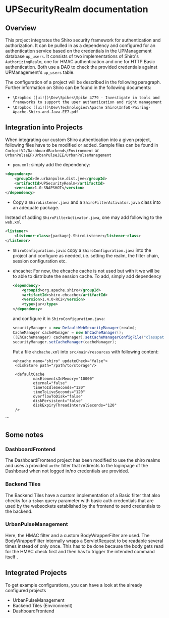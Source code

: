 # UPSecurityRealm documentation
## Overview
This project integrates the Shiro security framework for authentication and authorization. It can be pulled in as a dependency and configured for an authentication service based on the credentials in the UPManagement database `up_users`. It consists of two implementations of Shiro's `AuthorizingRealm`, one for HMAC authentication and one for HTTP Basic authentication. Both use a DAO to check the provided credentials against UPManagement's `up_users` table.

The configuration of a project will be described in the following paragraph. Further information on Shiro can be found in the following documents:
* `\Dropbox ([ui!])\Dev\Spikes\Spike 4779 - Investigate in tools and frameworks to support the user authentication and right management`
* `\Dropbox ([ui!])\Dev\Technologies\Apache Shiro\InfoQ-Pairing-Apache-Shiro-and-Java-EE7.pdf`

## Integration into Projects
When integrating our custom Shiro authentication into a given project, following files have to be modified or added. Sample files can be found in `CockpitV2/DashboardBackends/Environment` or `UrbanPulseEP/UrbanPulseJEE/UrbanPulseManagement`

* `pom.xml`: simply add the dependency:
```xml
<dependency>
    <groupId>de.urbanpulse.dist.jee</groupId>
    <artifactId>UPSecurityRealm</artifactId>
    <version>1.0-SNAPSHOT</version>
</dependency>
```

* Copy a `ShiroListener.java` and a `ShiroFilterActivator.java` class into an adequate package.

 Instead of adding `ShiroFilterActivator.java`, one may add following to the `web.xml`
 ```xml
 <listener>
     <listener-class>{package}.ShiroListener</listener-class>
 </listener>
 ```

* `ShiroConfiguration.java`: copy a `ShiroConfiguration.java` into the project and configure as needed, i.e. setting the realm, the filter chain, session configuration etc.

* ehcache: For now, the ehcache cache is not used but with it we will be to able to distribute the session cache. To add, simply add dependency
   ```xml
   <dependency>
       <groupId>org.apache.shiro</groupId>
       <artifactId>shiro-ehcache</artifactId>
       <version>1.4.0-RC2</version>
       <type>jar</type>
   </dependency>
   ```
   and configure it in `ShiroConfiguration.java`:
   ```java
   securityManager = new DefaultWebSecurityManager(realm);
   CacheManager cacheManager = new EhCacheManager();
   ((EhCacheManager) cacheManager).setCacheManagerConfigFile("classpath:ehcache.xml");
   securityManager.setCacheManager(cacheManager);
   ```
   Put a file `ehchache.xml` into `src/main/resources` with following content:
   ```
   <ehcache name="shiro" updateCheck="false">
    <diskStore path="/path/to/storage"/>

    <defaultCache
            maxElementsInMemory="10000"
            eternal="false"
            timeToIdleSeconds="120"
            timeToLiveSeconds="120"
            overflowToDisk="false"
            diskPersistent="false"
            diskExpiryThreadIntervalSeconds="120"
    />
</ehcache>
   ```

## Some notes

### DashboardFrontend
The DashboardFrontend project has been modified to use the shiro realms and uses a provided `authc` filter that redirects to the loginpage of the Dashboard when not logged in/no credentials are provided.

### Backend Tiles
The Backend Tiles have a custom implementation of a Basic filter that also checks for a `token` query parameter with basic auth credentials that are used by the websockets established by the frontend to send credentials to the backend.

### UrbanPulseManagement
Here, the HMAC filter and a custom BodyWrapperFilter are used. The BodyWrapperFilter internally wraps a ServletRequest to be readable several times instead of only once. This has to be done because the body gets read for the HMAC check first and then has to trigger the intended command itself .

## Integrated Projects
To get example configurations, you can have a look at the already configured projects
* UrbanPulseManagement
* Backend Tiles (Environment)
* DashboardFrontend

